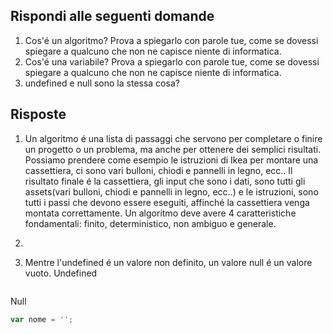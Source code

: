 ## Rispondi alle seguenti domande
1. Cos'é un algoritmo? Prova a spiegarlo con parole tue, come se dovessi spiegare a qualcuno che non ne capisce niente di informatica.
2. Cos'é una variabile? Prova a spiegarlo con parole tue, come se dovessi spiegare a qualcuno che non ne capisce niente di informatica.
3. undefined e null sono la stessa cosa?

## Risposte
1. Un algoritmo é una lista di passaggi che servono per completare o finire un progetto o un problema, ma anche per ottenere dei semplici risultati.
Possiamo prendere come esempio le istruzioni di Ikea per montare una cassettiera, ci sono vari bulloni, chiodi e pannelli in legno, ecc.. Il risultato finale é la cassettiera, gli input che sono i dati, sono tutti gli assets(vari bulloni, chiodi e pannelli in legno, ecc..) e le istruzioni, sono tutti i passi che devono essere eseguiti, affinché la cassettiera venga montata correttamente. Un algoritmo deve avere 4 caratteristiche fondamentali: finito, deterministico, non ambiguo e generale.

2. 

3. Mentre l'undefined é un valore non definito, un valore null é un valore vuoto.
Undefined
```javascript

```

Null
```javascript
var nome = '';
```